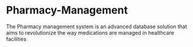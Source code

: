 # Pharmacy-Management
The Pharmacy management system is an advanced database solution that aims to revolutionize  the way medications are managed in healthcare facilities
